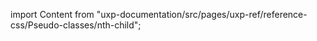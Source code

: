 
import Content from "uxp-documentation/src/pages/uxp-ref/reference-css/Pseudo-classes/nth-child";

<Content query="product=xd"/>
